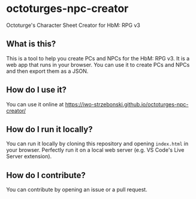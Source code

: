 # octoturges-npc-creator
Octoturge's Character Sheet Creator for HbM: RPG v3

## What is this?

This is a tool to help you create PCs and NPCs for the HbM: RPG v3. It is a web app that runs in your browser. You can use it to create PCs and NPCs and then export them as a JSON.

## How do I use it?

You can use it online at https://iwo-strzebonski.github.io/octoturges-npc-creator/

## How do I run it locally?

You can run it locally by cloning this repository and opening `index.html` in your browser. Perfectly run it on a local web server (e.g. VS Code's Live Server extension).

## How do I contribute?

You can contribute by opening an issue or a pull request.
